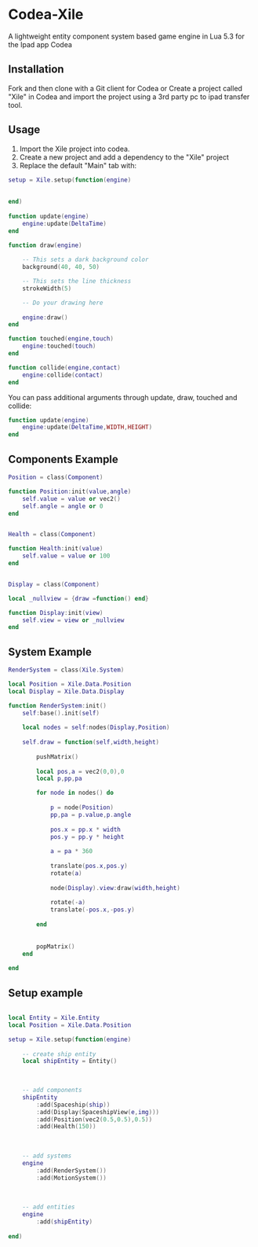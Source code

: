 # Codea-Xile
A lightweight entity component system based game engine in Lua 5.3 for the Ipad app Codea

Installation
-------------

Fork and then clone with a Git client for Codea or Create a project called "Xile" in Codea and import the project using a 3rd party pc to ipad transfer tool.

Usage
-------------

1. Import the Xile project into codea.
2. Create a new project and add a dependency to the "Xile" project 
3. Replace the default "Main" tab with:

```lua
setup = Xile.setup(function(engine)
    
    
end)
        
function update(engine)
    engine:update(DeltaTime)
end

function draw(engine)
    
    -- This sets a dark background color 
    background(40, 40, 50)

    -- This sets the line thickness
    strokeWidth(5)

    -- Do your drawing here
    
    engine:draw()
end

function touched(engine,touch)
    engine:touched(touch)
end

function collide(engine,contact)
    engine:collide(contact)
end
```

You can pass additional arguments through update, draw, touched and collide:

```lua
function update(engine)
    engine:update(DeltaTime,WIDTH,HEIGHT)
end
```

Components Example
-------------

```lua
Position = class(Component)

function Position:init(value,angle)
    self.value = value or vec2()
    self.angle = angle or 0
end


Health = class(Component)

function Health:init(value)
    self.value = value or 100
end


Display = class(Component)

local _nullview = {draw =function() end}

function Display:init(view)
    self.view = view or _nullview
end

```

System Example
-------------
```lua
RenderSystem = class(Xile.System)

local Position = Xile.Data.Position
local Display = Xile.Data.Display

function RenderSystem:init()
    self:base().init(self)
    
    local nodes = self:nodes(Display,Position)
    
    self.draw = function(self,width,height)
        
        pushMatrix()
        
        local pos,a = vec2(0,0),0
        local p,pp,pa

        for node in nodes() do
            
            p = node(Position)
            pp,pa = p.value,p.angle
            
            pos.x = pp.x * width 
            pos.y = pp.y * height
            
            a = pa * 360
            
            translate(pos.x,pos.y)
            rotate(a)
            
            node(Display).view:draw(width,height)
            
            rotate(-a)
            translate(-pos.x,-pos.y)
            
        end
        
        
        popMatrix()
    end
    
end
```

Setup example
-------------
```lua

local Entity = Xile.Entity
local Position = Xile.Data.Position

setup = Xile.setup(function(engine)
    
	-- create ship entity 
    local shipEntity = Entity()

	
	
	-- add components 
	shipEntity
		:add(Spaceship(ship))
		:add(Display(SpaceshipView(e,img)))
		:add(Position(vec2(0.5,0.5),0.5))
		:add(Health(150))
		
		
		
	-- add systems
	engine
		:add(RenderSystem())
		:add(MotionSystem())
	
	
	
	-- add entities
	engine
		:add(shipEntity)
	
end)

```